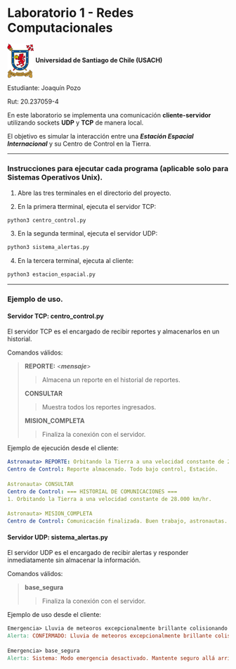 # Laboratorio 1 - Redes Computacionales
<img src="logo_usach.svg" alt="escudo usach" width="60" align="center"> **Universidad de Santiago de Chile (USACH)**

Estudiante: Joaquín Pozo

Rut: 20.237059-4

En este laboratorio se implementa una comunicación **cliente-servidor** utilizando sockets **UDP** y **TCP** de manera local.

El objetivo es simular la interacción entre una ***Estación Espacial Internacional*** y su Centro de Control en la Tierra.

---

### Instrucciones para ejecutar cada programa (aplicable solo para Sistemas Operativos Unix).

1. Abre las tres terminales en el directorio del proyecto.

2. En la primera tterminal, ejecuta el servidor TCP:
```bash
python3 centro_control.py
```

3. En la segunda terminal, ejecuta el servidor UDP:
```bash
python3 sistema_alertas.py
```

4. En la tercera terminal, ejecuta al cliente:
```bash
python3 estacion_espacial.py
```

---

### Ejemplo de uso.

#### Servidor TCP: centro_control.py

El servidor TCP es el encargado de recibir reportes y almacenarlos en un historial.

Comandos válidos:
> **REPORTE:** <***mensaje***>
>
>> Almacena un reporte en el historial de reportes.
>
> **CONSULTAR**
>> Muestra todos los reportes ingresados.
>
> **MISION_COMPLETA**
>> Finaliza la conexión con el servidor.

Ejemplo de ejecución desde el cliente:
```yaml
Astronauta> REPORTE: Orbitando la Tierra a una velocidad constante de 28.000 km/hr.
Centro de Control: Reporte almacenado. Todo bajo control, Estación.

Astronauta> CONSULTAR
Centro de Control: === HISTORIAL DE COMUNICACIONES ===
1. Orbitando la Tierra a una velocidad constante de 28.000 km/hr.

Astronauta> MISION_COMPLETA
Centro de Control: Comunicación finalizada. Buen trabajo, astronautas.
```

#### Servidor UDP: sistema_alertas.py

El servidor UDP es el encargado de recibir alertas y responder inmediatamente sin almacenar la información.

Comandos válidos:
> **base_segura**
>
>> Finaliza la conexión con el servidor.

Ejemplo de uso desde el cliente:
```makefile
Emergencia> Lluvia de meteoros excepcionalmente brillante colisionando con la Estación Espacial.
Alerta: CONFIRMADO: Lluvia de meteoros excepcionalmente brillante colisionando con la Estación Espacial.

Emergencia> base_segura
Alerta: Sistema: Modo emergencia desactivado. Mantente seguro allá arriba.
```